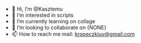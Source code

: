 - 👋 Hi, I’m @Kasztemu
- 👀 I’m interested in scripts
- 🌱 I’m currently learning on collage
- 💞️ I’m looking to collaborate on {NONE}
- 📫 How to reach me mail: kropeczkiuy@gmail.com


